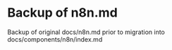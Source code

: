 # Backup of n8n.md

Backup of original docs/n8n.md prior to migration into docs/components/n8n/index.md
